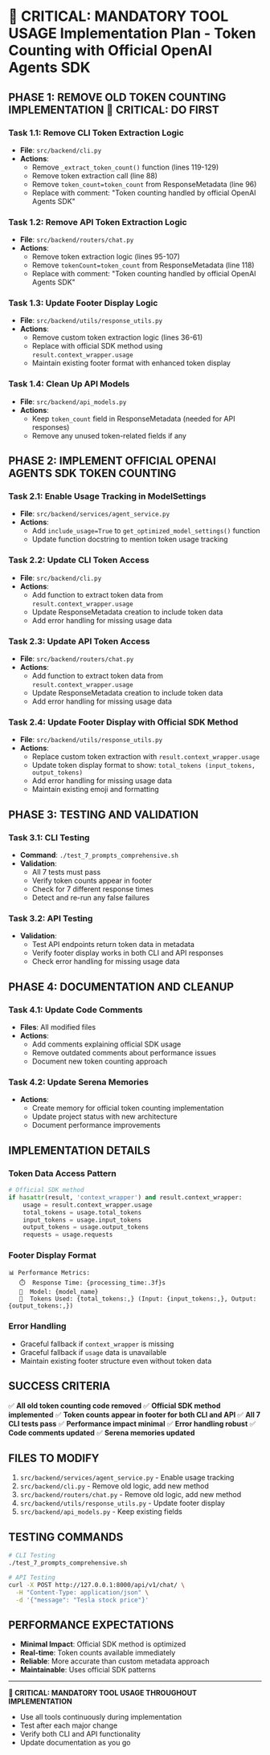 # 🔴 CRITICAL: MANDATORY TOOL USAGE Implementation Plan - Token Counting with Official OpenAI Agents SDK

## **PHASE 1: REMOVE OLD TOKEN COUNTING IMPLEMENTATION** 🔴 CRITICAL: DO FIRST

### **Task 1.1: Remove CLI Token Extraction Logic**

- **File**: `src/backend/cli.py`
- **Actions**:
  - Remove `_extract_token_count()` function (lines 119-129)
  - Remove token extraction call (line 88)
  - Remove `token_count=token_count` from ResponseMetadata (line 96)
  - Replace with comment: "Token counting handled by official OpenAI Agents SDK"

### **Task 1.2: Remove API Token Extraction Logic**

- **File**: `src/backend/routers/chat.py`
- **Actions**:
  - Remove token extraction logic (lines 95-107)
  - Remove `tokenCount=token_count` from ResponseMetadata (line 118)
  - Replace with comment: "Token counting handled by official OpenAI Agents SDK"

### **Task 1.3: Update Footer Display Logic**

- **File**: `src/backend/utils/response_utils.py`
- **Actions**:
  - Remove custom token extraction logic (lines 36-61)
  - Replace with official SDK method using `result.context_wrapper.usage`
  - Maintain existing footer format with enhanced token display

### **Task 1.4: Clean Up API Models**

- **File**: `src/backend/api_models.py`
- **Actions**:
  - Keep `token_count` field in ResponseMetadata (needed for API responses)
  - Remove any unused token-related fields if any

## **PHASE 2: IMPLEMENT OFFICIAL OPENAI AGENTS SDK TOKEN COUNTING**

### **Task 2.1: Enable Usage Tracking in ModelSettings**

- **File**: `src/backend/services/agent_service.py`
- **Actions**:
  - Add `include_usage=True` to `get_optimized_model_settings()` function
  - Update function docstring to mention token usage tracking

### **Task 2.2: Update CLI Token Access**

- **File**: `src/backend/cli.py`
- **Actions**:
  - Add function to extract token data from `result.context_wrapper.usage`
  - Update ResponseMetadata creation to include token data
  - Add error handling for missing usage data

### **Task 2.3: Update API Token Access**

- **File**: `src/backend/routers/chat.py`
- **Actions**:
  - Add function to extract token data from `result.context_wrapper.usage`
  - Update ResponseMetadata creation to include token data
  - Add error handling for missing usage data

### **Task 2.4: Update Footer Display with Official SDK Method**

- **File**: `src/backend/utils/response_utils.py`
- **Actions**:
  - Replace custom token extraction with `result.context_wrapper.usage`
  - Update token display format to show: `total_tokens (input_tokens, output_tokens)`
  - Add error handling for missing usage data
  - Maintain existing emoji and formatting

## **PHASE 3: TESTING AND VALIDATION**

### **Task 3.1: CLI Testing**

- **Command**: `./test_7_prompts_comprehensive.sh`
- **Validation**:
  - All 7 tests must pass
  - Verify token counts appear in footer
  - Check for 7 different response times
  - Detect and re-run any false failures

### **Task 3.2: API Testing**

- **Validation**:
  - Test API endpoints return token data in metadata
  - Verify footer display works in both CLI and API responses
  - Check error handling for missing usage data

## **PHASE 4: DOCUMENTATION AND CLEANUP**

### **Task 4.1: Update Code Comments**

- **Files**: All modified files
- **Actions**:
  - Add comments explaining official SDK usage
  - Remove outdated comments about performance issues
  - Document new token counting approach

### **Task 4.2: Update Serena Memories**

- **Actions**:
  - Create memory for official token counting implementation
  - Update project status with new architecture
  - Document performance improvements

## **IMPLEMENTATION DETAILS**

### **Token Data Access Pattern**

```python
# Official SDK method
if hasattr(result, 'context_wrapper') and result.context_wrapper:
    usage = result.context_wrapper.usage
    total_tokens = usage.total_tokens
    input_tokens = usage.input_tokens
    output_tokens = usage.output_tokens
    requests = usage.requests
```

### **Footer Display Format**

```
📊 Performance Metrics:
   ⏱️  Response Time: {processing_time:.3f}s
   🤖  Model: {model_name}
   🔢  Tokens Used: {total_tokens:,} (Input: {input_tokens:,}, Output: {output_tokens:,})
```

### **Error Handling**

- Graceful fallback if `context_wrapper` is missing
- Graceful fallback if `usage` data is unavailable
- Maintain existing footer structure even without token data

## **SUCCESS CRITERIA**

✅ **All old token counting code removed**
✅ **Official SDK method implemented**
✅ **Token counts appear in footer for both CLI and API**
✅ **All 7 CLI tests pass**
✅ **Performance impact minimal**
✅ **Error handling robust**
✅ **Code comments updated**
✅ **Serena memories updated**

## **FILES TO MODIFY**

1. `src/backend/services/agent_service.py` - Enable usage tracking
2. `src/backend/cli.py` - Remove old logic, add new method
3. `src/backend/routers/chat.py` - Remove old logic, add new method
4. `src/backend/utils/response_utils.py` - Update footer display
5. `src/backend/api_models.py` - Keep existing fields

## **TESTING COMMANDS**

```bash
# CLI Testing
./test_7_prompts_comprehensive.sh

# API Testing
curl -X POST http://127.0.0.1:8000/api/v1/chat/ \
  -H "Content-Type: application/json" \
  -d '{"message": "Tesla stock price"}'
```

## **PERFORMANCE EXPECTATIONS**

- **Minimal Impact**: Official SDK method is optimized
- **Real-time**: Token counts available immediately
- **Reliable**: More accurate than custom metadata approach
- **Maintainable**: Uses official SDK patterns

---

**🔴 CRITICAL: MANDATORY TOOL USAGE THROUGHOUT IMPLEMENTATION**

- Use all tools continuously during implementation
- Test after each major change
- Verify both CLI and API functionality
- Update documentation as you go
